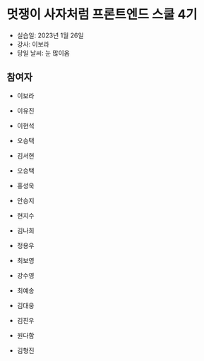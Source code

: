 # 멋쟁이 사자처럼 프론트엔드 스쿨 4기

- 실습일: 2023년 1월 26일
- 강사: 이보라
- 당일 날씨: 눈 많이옴

## 참여자

- 이보라



- 이유진

- 이현석

- 오승택


- 김서현

- 오승택

- 홍성욱






- 안승지

- 현지수

- 김나희

- 정용우

- 최보영

- 강수영

- 최예송

- 김대웅




- 김진우

- 원다함









- 김형진

